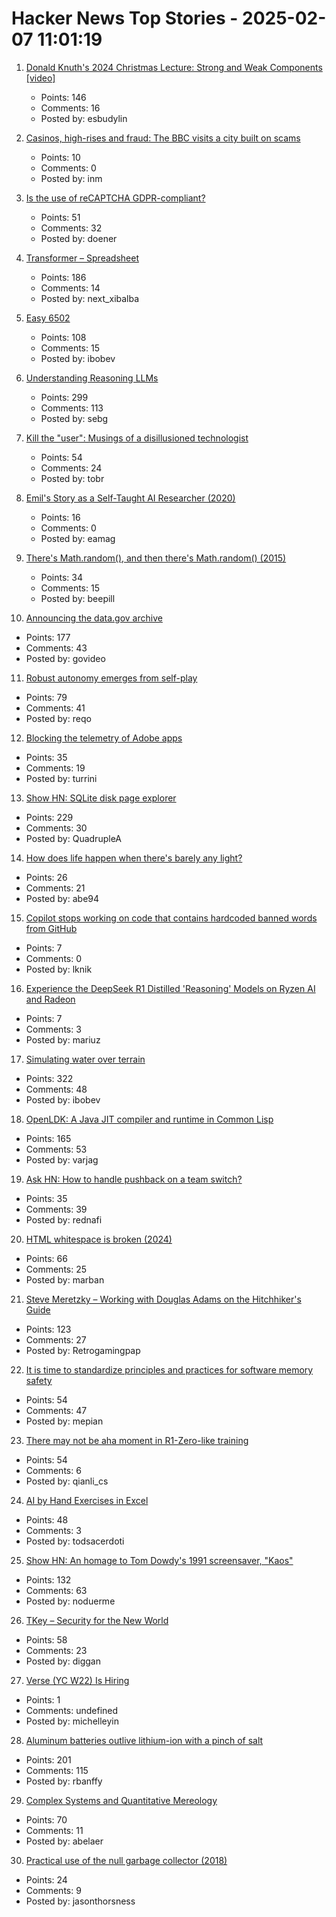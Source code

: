 # Hacker News Top Stories - 2025-02-07 11:01:19

1. [Donald Knuth's 2024 Christmas Lecture: Strong and Weak Components [video]](https://www.youtube.com/watch?v=Hi8r_63LGyg)
   - Points: 146
   - Comments: 16
   - Posted by: esbudylin

2. [Casinos, high-rises and fraud: The BBC visits a city built on scams](https://www.bbc.co.uk/news/articles/c04nx1vnw17o)
   - Points: 10
   - Comments: 0
   - Posted by: inm

3. [Is the use of reCAPTCHA GDPR-compliant?](https://dg-datenschutz.de/ist_die_verwendung_von_recaptcha_dsgvo_konform/)
   - Points: 51
   - Comments: 32
   - Posted by: doener

4. [Transformer – Spreadsheet](https://www.byhand.ai/p/transformer-spreadsheet)
   - Points: 186
   - Comments: 14
   - Posted by: next_xibalba

5. [Easy 6502](https://skilldrick.github.io/easy6502/)
   - Points: 108
   - Comments: 15
   - Posted by: ibobev

6. [Understanding Reasoning LLMs](https://magazine.sebastianraschka.com/p/understanding-reasoning-llms)
   - Points: 299
   - Comments: 113
   - Posted by: sebg

7. [Kill the "user": Musings of a disillusioned technologist](https://www.pastagang.cc/blog/kill-the-user/)
   - Points: 54
   - Comments: 24
   - Posted by: tobr

8. [Emil's Story as a Self-Taught AI Researcher (2020)](https://floydhub.ghost.io/emils-story-as-a-self-taught-ai-researcher/)
   - Points: 16
   - Comments: 0
   - Posted by: eamag

9. [There's Math.random(), and then there's Math.random() (2015)](https://v8.dev/blog/math-random)
   - Points: 34
   - Comments: 15
   - Posted by: beepill

10. [Announcing the data.gov archive](https://lil.law.harvard.edu/blog/2025/02/06/announcing-data-gov-archive/)
   - Points: 177
   - Comments: 43
   - Posted by: govideo

11. [Robust autonomy emerges from self-play](https://arxiv.org/abs/2502.03349)
   - Points: 79
   - Comments: 41
   - Posted by: reqo

12. [Blocking the telemetry of Adobe apps](https://a.dove.isdumb.one/list.txt)
   - Points: 35
   - Comments: 19
   - Posted by: turrini

13. [Show HN: SQLite disk page explorer](https://github.com/QuadrupleA/sqlite-page-explorer)
   - Points: 229
   - Comments: 30
   - Posted by: QuadrupleA

14. [How does life happen when there's barely any light?](https://www.quantamagazine.org/how-does-life-happen-when-theres-barely-any-light-20250129/)
   - Points: 26
   - Comments: 21
   - Posted by: abe94

15. [Copilot stops working on code that contains hardcoded banned words from GitHub](https://github.com/orgs/community/discussions/72603)
   - Points: 7
   - Comments: 0
   - Posted by: lknik

16. [Experience the DeepSeek R1 Distilled 'Reasoning' Models on Ryzen AI and Radeon](https://community.amd.com/t5/ai/experience-the-deepseek-r1-distilled-reasoning-models-on-amd/ba-p/740593)
   - Points: 7
   - Comments: 3
   - Posted by: mariuz

17. [Simulating water over terrain](https://lisyarus.github.io/blog/posts/simulating-water-over-terrain.html)
   - Points: 322
   - Comments: 48
   - Posted by: ibobev

18. [OpenLDK: A Java JIT compiler and runtime in Common Lisp](https://github.com/atgreen/openldk)
   - Points: 165
   - Comments: 53
   - Posted by: varjag

19. [Ask HN: How to handle pushback on a team switch?](undefined)
   - Points: 35
   - Comments: 39
   - Posted by: rednafi

20. [HTML whitespace is broken (2024)](https://blog.dwac.dev/posts/html-whitespace/)
   - Points: 66
   - Comments: 25
   - Posted by: marban

21. [Steve Meretzky – Working with Douglas Adams on the Hitchhiker's Guide](https://spillhistorie.no/qa-with-game-designer-steve-meretzky/)
   - Points: 123
   - Comments: 27
   - Posted by: Retrogamingpap

22. [It is time to standardize principles and practices for software memory safety](https://cacm.acm.org/opinion/it-is-time-to-standardize-principles-and-practices-for-software-memory-safety/)
   - Points: 54
   - Comments: 47
   - Posted by: mepian

23. [There may not be aha moment in R1-Zero-like training](https://oatllm.notion.site/oat-zero)
   - Points: 54
   - Comments: 6
   - Posted by: qianli_cs

24. [AI by Hand Exercises in Excel](https://github.com/ImagineAILab/ai-by-hand-excel)
   - Points: 48
   - Comments: 3
   - Posted by: todsacerdoti

25. [Show HN: An homage to Tom Dowdy's 1991 screensaver, "Kaos"](https://thestrikeagency.com/kaos/)
   - Points: 132
   - Comments: 63
   - Posted by: noduerme

26. [TKey – Security for the New World](https://tillitis.se/products/tkey/)
   - Points: 58
   - Comments: 23
   - Posted by: diggan

27. [Verse (YC W22) Is Hiring](undefined)
   - Points: 1
   - Comments: undefined
   - Posted by: michelleyin

28. [Aluminum batteries outlive lithium-ion with a pinch of salt](https://spectrum.ieee.org/aluminum-battery)
   - Points: 201
   - Comments: 115
   - Posted by: rbanffy

29. [Complex Systems and Quantitative Mereology](https://abeljansma.nl/2025/01/28/mereoPhysics.html)
   - Points: 70
   - Comments: 11
   - Posted by: abelaer

30. [Practical use of the null garbage collector (2018)](https://devblogs.microsoft.com/oldnewthing/20180228-00/?p=98125)
   - Points: 24
   - Comments: 9
   - Posted by: jasonthorsness

